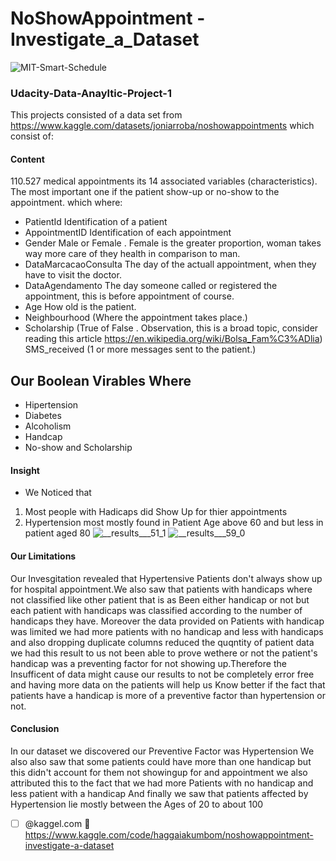 # NoShowAppointment -Investigate_a_Dataset
![MIT-Smart-Schedule](https://user-images.githubusercontent.com/44718084/197361706-bf5b03f1-f33a-46b7-b2da-d80e98b44439.png)
### Udacity-Data-Anayltic-Project-1 

This projects  consisted of a data set from https://www.kaggle.com/datasets/joniarroba/noshowappointments which consist of:
#### Content
110.527 medical appointments its 14 associated variables (characteristics). The most important one if the patient show-up or no-show to the appointment.
which where:
- PatientId
Identification of a patient
- AppointmentID
Identification of each appointment
- Gender
Male or Female . Female is the greater proportion, woman takes way more care of they health in comparison to man.
- DataMarcacaoConsulta
The day of the actuall appointment, when they have to visit the doctor.
- DataAgendamento
The day someone called or registered the appointment, this is before appointment of course.
- Age
How old is the patient.
- Neighbourhood
(Where the appointment takes place.)
- Scholarship
(True of False . Observation, this is a broad topic, consider reading this article https://en.wikipedia.org/wiki/Bolsa_Fam%C3%ADlia)
SMS_received
(1 or more messages sent to the patient.)
## Our Boolean Virables Where 
- Hipertension
- Diabetes
- Alcoholism
- Handcap
- No-show and Scholarship

#### Insight 

- We Noticed that
1. Most people with Hadicaps did Show Up  for thier appointments 
2. Hypertension most mostly found in Patient Age above 60 and but less in patient aged 80
![__results___51_1](https://user-images.githubusercontent.com/44718084/197362325-c302b1da-f289-42fe-85da-12bcb635b9f8.png)
![__results___59_0](https://user-images.githubusercontent.com/44718084/197362475-ac71bb26-ab2c-4cf8-a524-3225ad219e84.png)
#### Our Limitations 
Our Invesgitation revealed that Hypertensive Patients don't always show up for hospital appointment.We also saw that patients with handicaps where not classified like other patient that is as Been either handicap or not but each patient with handicaps was classified according to the number of handicaps they have. Moreover the data provided on Patients with handicap was limited we had more patients with no handicap and less with handicaps and also dropping duplicate columns reduced the quqntity of patient data we had this result to us not been able to prove wethere or not the patient's handicap was a preventing factor for not showing up.Therefore the Insufficent of data might cause our results to not be completely error free and having more data on the patients will help us Know better if the fact that patients have a handicap is more of a preventive factor than hypertension or not.
#### Conclusion
In our dataset we discovered our Preventive Factor was Hypertension
We also also saw that some patients could have more than one handicap but this didn't account for them not showingup for and appointment we also attributed this to the fact that we had more Patients with no handicap and less patient with a handicap
And finally we saw that patients affected by Hypertension lie mostly between the Ages of 20 to about 100

- [ ] @kaggel.com :tada: https://www.kaggle.com/code/haggaiakumbom/noshowappointment-investigate-a-dataset
